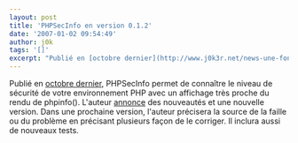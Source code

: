 ```yaml
---
layout: post
title: 'PHPSecInfo en version 0.1.2'
date: '2007-01-02 09:54:49'
author: j0k
tags: '[]'
excerpt: "Publié en [octobre dernier](http://www.j0k3r.net/news-une-fonction-qui-rapporte-le-niveau-de-securite-de-php-1563.html), PHPSecInfo permet de connaître le niveau de sécurité de votre environnement PHP avec un affichage très proche du rendu de phpinfo().     \nL'auteur [annonce](http://phpsec.org/projects/phpsecinfo/CHANGELOG) des nouveautés et une      …"
---
```


Publié en [octobre dernier](http://www.j0k3r.net/news-une-fonction-qui-rapporte-le-niveau-de-securite-de-php-1563.html), PHPSecInfo permet de connaître le niveau de sécurité de votre environnement PHP avec un affichage très proche du rendu de phpinfo().
L'auteur [annonce](http://phpsec.org/projects/phpsecinfo/CHANGELOG) des nouveautés et une nouvelle version.   Dans une prochaine version, l'auteur précisera la source de la faille ou du problème en précisant plusieurs façon de le corriger. Il inclura aussi de nouveaux tests.
